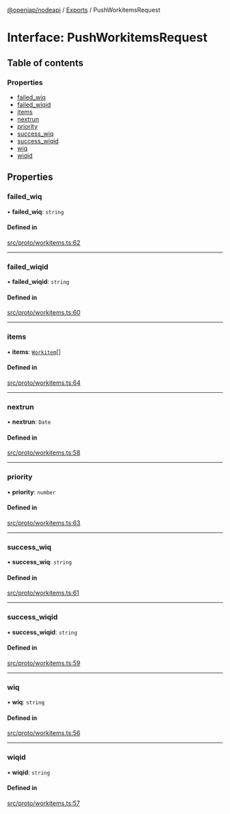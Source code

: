 [@openiap/nodeapi](../README.md) / [Exports](../modules.md) / PushWorkitemsRequest

# Interface: PushWorkitemsRequest

## Table of contents

### Properties

- [failed\_wiq](PushWorkitemsRequest.md#failed_wiq)
- [failed\_wiqid](PushWorkitemsRequest.md#failed_wiqid)
- [items](PushWorkitemsRequest.md#items)
- [nextrun](PushWorkitemsRequest.md#nextrun)
- [priority](PushWorkitemsRequest.md#priority)
- [success\_wiq](PushWorkitemsRequest.md#success_wiq)
- [success\_wiqid](PushWorkitemsRequest.md#success_wiqid)
- [wiq](PushWorkitemsRequest.md#wiq)
- [wiqid](PushWorkitemsRequest.md#wiqid)

## Properties

### failed\_wiq

• **failed\_wiq**: `string`

#### Defined in

[src/proto/workitems.ts:62](https://github.com/openiap/nodeapi/blob/a159861/src/proto/workitems.ts#L62)

___

### failed\_wiqid

• **failed\_wiqid**: `string`

#### Defined in

[src/proto/workitems.ts:60](https://github.com/openiap/nodeapi/blob/a159861/src/proto/workitems.ts#L60)

___

### items

• **items**: [`Workitem`](../modules.md#workitem)[]

#### Defined in

[src/proto/workitems.ts:64](https://github.com/openiap/nodeapi/blob/a159861/src/proto/workitems.ts#L64)

___

### nextrun

• **nextrun**: `Date`

#### Defined in

[src/proto/workitems.ts:58](https://github.com/openiap/nodeapi/blob/a159861/src/proto/workitems.ts#L58)

___

### priority

• **priority**: `number`

#### Defined in

[src/proto/workitems.ts:63](https://github.com/openiap/nodeapi/blob/a159861/src/proto/workitems.ts#L63)

___

### success\_wiq

• **success\_wiq**: `string`

#### Defined in

[src/proto/workitems.ts:61](https://github.com/openiap/nodeapi/blob/a159861/src/proto/workitems.ts#L61)

___

### success\_wiqid

• **success\_wiqid**: `string`

#### Defined in

[src/proto/workitems.ts:59](https://github.com/openiap/nodeapi/blob/a159861/src/proto/workitems.ts#L59)

___

### wiq

• **wiq**: `string`

#### Defined in

[src/proto/workitems.ts:56](https://github.com/openiap/nodeapi/blob/a159861/src/proto/workitems.ts#L56)

___

### wiqid

• **wiqid**: `string`

#### Defined in

[src/proto/workitems.ts:57](https://github.com/openiap/nodeapi/blob/a159861/src/proto/workitems.ts#L57)

